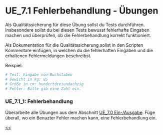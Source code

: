# UE_7.1 Fehlerbehandlung - Übungen

Als Qualitätssicherung für diese Übung sollst du Tests durchführen.
Insbesondere sollst du bei diesen Tests bewusst fehlerhafte Eingaben machen
und überprüfen, ob die Fehlerbehandlung korrekt funktioniert.

Als Dokumentation für die Qualitätssicherung sollst 
in den Scripten Kommentare einfügen, in welchen du 
die fehlerhaften Eingaben und die erhaltenen Fehlermeldungen beschreibst.

Beispiel:
```python
# Test: Eingabe von Buchstaben 
# Gewicht in kg: 85
# Größe in cm: hundertdreiundachzig
# Fehler: Bitte gib eine Zahl ein.
```


### UE_7.1_1: Fehlerbehandlung

Überarbeite alle Übungen aus dem Abschnitt
[UE_7.0 Ein-/Ausgabe](../uebungen/UE_7.0_EinAusgabe.md):
Füge überall, wo ein Benuzter Fehler machen kann, eine Fehlerbehandlung ein.

[<<](../skriptum/7.1_Fehlerbehandlung.md)